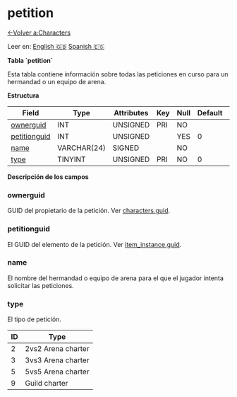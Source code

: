 ﻿# petition

[<-Volver a:Characters](database-characters.md)

Leer en: [English :gb:](../petition) [Spanish :es:](petition)

**Tabla \`petition\`**

Esta tabla contiene información sobre todas las peticiones en curso para un hermandad o un equipo de arena.

**Estructura**

| Field             | Type        | Attributes | Key | Null | Default | Extra | Comment |
| ----------------- | ----------- | ---------- | --- | ---- | ------- | ----- | ------- |
| [ownerguid][1]    | INT         | UNSIGNED   | PRI | NO   |         |       |         |
| [petitionguid][2] | INT         | UNSIGNED   |     | YES  | 0       |       |         |
| [name][3]         | VARCHAR(24) | SIGNED     |     | NO   |         |       |         |
| [type][4]         | TINYINT     | UNSIGNED   | PRI | NO   | 0       |       |         |

[1]: #ownerguid
[2]: #petitionguid
[3]: #name
[4]: #type

**Descripción de los campos**

### ownerguid

GUID del propietario de la petición. Ver [characters.guid](characters#guid).

### petitionguid

El GUID del elemento de la petición. Ver [item\_instance.guid](item_instance#guid).

### name

El nombre del hermandad o equipo de arena para el que el jugador intenta solicitar las peticiones.

### type

El tipo de petición.

| ID | Type               |
|--- | ------------------ |
| 2  | 2vs2 Arena charter |
| 3  | 3vs3 Arena charter |
| 5  | 5vs5 Arena charter |
| 9  | Guild charter      |
